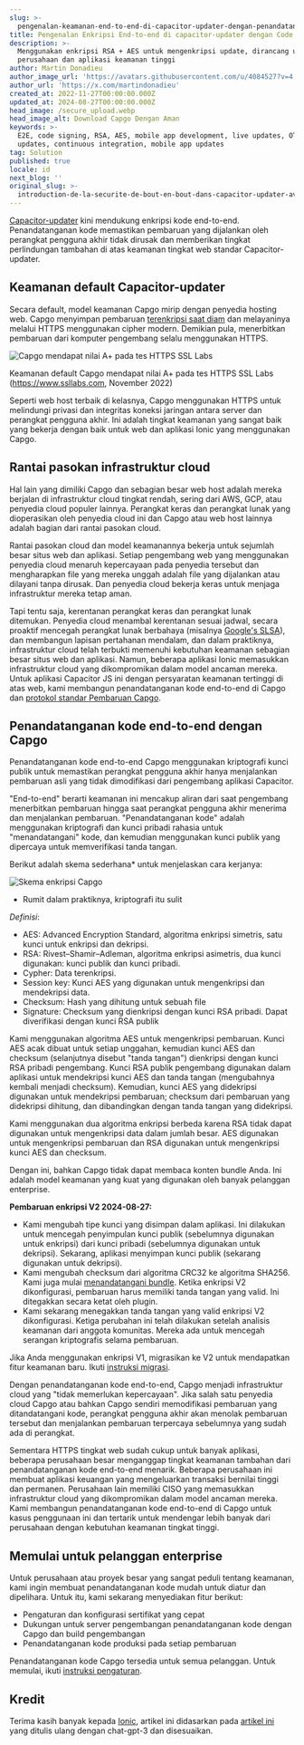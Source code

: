 ```yaml
---
slug: >-
  pengenalan-keamanan-end-to-end-di-capacitor-updater-dengan-penandatanganan-kode
title: Pengenalan Enkripsi End-to-end di capacitor-updater dengan Code Signing
description: >-
  Menggunakan enkripsi RSA + AES untuk mengenkripsi update, dirancang untuk
  perusahaan dan aplikasi keamanan tinggi
author: Martin Donadieu
author_image_url: 'https://avatars.githubusercontent.com/u/4084527?v=4'
author_url: 'https://x.com/martindonadieu'
created_at: 2022-11-27T00:00:00.000Z
updated_at: 2024-08-27T00:00:00.000Z
head_image: /secure_upload.webp
head_image_alt: Download Capgo Dengan Aman
keywords: >-
  E2E, code signing, RSA, AES, mobile app development, live updates, OTA
  updates, continuous integration, mobile app updates
tag: Solution
published: true
locale: id
next_blog: ''
original_slug: >-
  introduction-de-la-securite-de-bout-en-bout-dans-capacitor-updater-avec-signature-de-code
---
```

[Capacitor-updater](https://github.com/Cap-go/capacitor-updater/) kini mendukung enkripsi kode end-to-end. Penandatanganan kode memastikan pembaruan yang dijalankan oleh perangkat pengguna akhir tidak dirusak dan memberikan tingkat perlindungan tambahan di atas keamanan tingkat web standar Capacitor-updater.

## Keamanan default Capacitor-updater

Secara default, model keamanan Capgo mirip dengan penyedia hosting web. Capgo menyimpan pembaruan [terenkripsi saat diam](https://cloud.google.com/docs/security/encryption/default-encryption/) dan melayaninya melalui HTTPS menggunakan cipher modern. Demikian pula, menerbitkan pembaruan dari komputer pengembang selalu menggunakan HTTPS.

![Capgo mendapat nilai A+ pada tes HTTPS SSL Labs](/ssllabs_report.webp)

Keamanan default Capgo mendapat nilai A+ pada tes HTTPS SSL Labs (https://www.ssllabs.com, November 2022)

Seperti web host terbaik di kelasnya, Capgo menggunakan HTTPS untuk melindungi privasi dan integritas koneksi jaringan antara server dan perangkat pengguna akhir. Ini adalah tingkat keamanan yang sangat baik yang bekerja dengan baik untuk web dan aplikasi Ionic yang menggunakan Capgo.

## Rantai pasokan infrastruktur cloud

Hal lain yang dimiliki Capgo dan sebagian besar web host adalah mereka berjalan di infrastruktur cloud tingkat rendah, sering dari AWS, GCP, atau penyedia cloud populer lainnya. Perangkat keras dan perangkat lunak yang dioperasikan oleh penyedia cloud ini dan Capgo atau web host lainnya adalah bagian dari rantai pasokan cloud.

Rantai pasokan cloud dan model keamanannya bekerja untuk sejumlah besar situs web dan aplikasi. Setiap pengembang web yang menggunakan penyedia cloud menaruh kepercayaan pada penyedia tersebut dan mengharapkan file yang mereka unggah adalah file yang dijalankan atau dilayani tanpa dirusak. Dan penyedia cloud bekerja keras untuk menjaga infrastruktur mereka tetap aman.

Tapi tentu saja, kerentanan perangkat keras dan perangkat lunak ditemukan. Penyedia cloud menambal kerentanan sesuai jadwal, secara proaktif mencegah perangkat lunak berbahaya (misalnya [Google's SLSA](https://security.googleblog.com/2021/06/introducing-slsa-end-to-end-framework.html/)), dan membangun lapisan pertahanan mendalam, dan dalam praktiknya, infrastruktur cloud telah terbukti memenuhi kebutuhan keamanan sebagian besar situs web dan aplikasi. Namun, beberapa aplikasi Ionic memasukkan infrastruktur cloud yang dikompromikan dalam model ancaman mereka. Untuk aplikasi Capacitor JS ini dengan persyaratan keamanan tertinggi di atas web, kami membangun penandatanganan kode end-to-end di Capgo dan [protokol standar Pembaruan Capgo](/docs/self-hosted/auto-update/update-endpoint/).

## Penandatanganan kode end-to-end dengan Capgo

Penandatanganan kode end-to-end Capgo menggunakan kriptografi kunci publik untuk memastikan perangkat pengguna akhir hanya menjalankan pembaruan asli yang tidak dimodifikasi dari pengembang aplikasi Capacitor.

"End-to-end" berarti keamanan ini mencakup aliran dari saat pengembang menerbitkan pembaruan hingga saat perangkat pengguna akhir menerima dan menjalankan pembaruan. "Penandatanganan kode" adalah menggunakan kriptografi dan kunci pribadi rahasia untuk "menandatangani" kode, dan kemudian menggunakan kunci publik yang dipercaya untuk memverifikasi tanda tangan.

Berikut adalah skema sederhana* untuk menjelaskan cara kerjanya:

![Skema enkripsi Capgo](/encryption_flow.webp)

* Rumit dalam praktiknya, kriptografi itu sulit

*Definisi*:
- AES: Advanced Encryption Standard, algoritma enkripsi simetris, satu kunci untuk enkripsi dan dekripsi.
- RSA: Rivest–Shamir–Adleman, algoritma enkripsi asimetris, dua kunci digunakan: kunci publik dan kunci pribadi.
- Cypher: Data terenkripsi.
- Session key: Kunci AES yang digunakan untuk mengenkripsi dan mendekripsi data.
- Checksum: Hash yang dihitung untuk sebuah file
- Signature: Checksum yang dienkripsi dengan kunci RSA pribadi. Dapat diverifikasi dengan kunci RSA publik

Kami menggunakan algoritma AES untuk mengenkripsi pembaruan. Kunci AES acak dibuat untuk setiap unggahan, kemudian kunci AES dan checksum (selanjutnya disebut "tanda tangan") dienkripsi dengan kunci RSA pribadi pengembang. Kunci RSA publik pengembang digunakan dalam aplikasi untuk mendekripsi kunci AES dan tanda tangan (mengubahnya kembali menjadi checksum). Kemudian, kunci AES yang didekripsi digunakan untuk mendekripsi pembaruan; checksum dari pembaruan yang didekripsi dihitung, dan dibandingkan dengan tanda tangan yang didekripsi.

Kami menggunakan dua algoritma enkripsi berbeda karena RSA tidak dapat digunakan untuk mengenkripsi data dalam jumlah besar. AES digunakan untuk mengenkripsi pembaruan dan RSA digunakan untuk mengenkripsi kunci AES dan checksum.

Dengan ini, bahkan Capgo tidak dapat membaca konten bundle Anda. Ini adalah model keamanan yang kuat yang digunakan oleh banyak pelanggan enterprise.

**Pembaruan enkripsi V2 2024-08-27:**
- Kami mengubah tipe kunci yang disimpan dalam aplikasi. Ini dilakukan untuk mencegah penyimpulan kunci publik (sebelumnya digunakan untuk enkripsi) dari kunci pribadi (sebelumnya digunakan untuk dekripsi). Sekarang, aplikasi menyimpan kunci publik (sekarang digunakan untuk dekripsi).
- Kami mengubah checksum dari algoritma CRC32 ke algoritma SHA256. Kami juga mulai [menandatangani bundle](https://en.wikipedia.org/wiki/RSA_(cryptosystem)#Signing_messages). Ketika enkripsi V2 dikonfigurasi, pembaruan harus memiliki tanda tangan yang valid. Ini ditegakkan secara ketat oleh plugin.
- Kami sekarang menegakkan tanda tangan yang valid enkripsi V2 dikonfigurasi.
Ketiga perubahan ini telah dilakukan setelah analisis keamanan dari anggota komunitas. Mereka ada untuk mencegah serangan kriptografis selama pembaruan.

Jika Anda menggunakan enkripsi V1, migrasikan ke V2 untuk mendapatkan fitur keamanan baru. Ikuti [instruksi migrasi](/docs/cli/migrations/encryption/).

Dengan penandatanganan kode end-to-end, Capgo menjadi infrastruktur cloud yang "tidak memerlukan kepercayaan". Jika salah satu penyedia cloud Capgo atau bahkan Capgo sendiri memodifikasi pembaruan yang ditandatangani kode, perangkat pengguna akhir akan menolak pembaruan tersebut dan menjalankan pembaruan terpercaya sebelumnya yang sudah ada di perangkat.

Sementara HTTPS tingkat web sudah cukup untuk banyak aplikasi, beberapa perusahaan besar menganggap tingkat keamanan tambahan dari penandatanganan kode end-to-end menarik. Beberapa perusahaan ini membuat aplikasi keuangan yang mengeluarkan transaksi bernilai tinggi dan permanen. Perusahaan lain memiliki CISO yang memasukkan infrastruktur cloud yang dikompromikan dalam model ancaman mereka. Kami membangun penandatanganan kode end-to-end di Capgo untuk kasus penggunaan ini dan tertarik untuk mendengar lebih banyak dari perusahaan dengan kebutuhan keamanan tingkat tinggi.

## Memulai untuk pelanggan enterprise

Untuk perusahaan atau proyek besar yang sangat peduli tentang keamanan, kami ingin membuat penandatanganan kode mudah untuk diatur dan dipelihara. Untuk itu, kami sekarang menyediakan fitur berikut:

-   Pengaturan dan konfigurasi sertifikat yang cepat
-   Dukungan untuk server pengembangan penandatanganan kode dengan Capgo dan build pengembangan
-   Penandatanganan kode produksi pada setiap pembaruan

Penandatanganan kode Capgo tersedia untuk semua pelanggan. Untuk memulai, ikuti [instruksi pengaturan](/docs/cli/commands/#end-to-end-encryption-trustless).

## Kredit

Terima kasih banyak kepada [Ionic](https://ionic.com/), artikel ini didasarkan pada [artikel ini](https://ionic.io/blog/introducing-the-ionic-end-to-end-testing-reference-example/) yang ditulis ulang dengan chat-gpt-3 dan disesuaikan.
